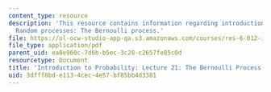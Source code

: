 ```yaml
---
content_type: resource
description: 'This resource contains information regarding introduction to probability:
  Random processes: The Bernoulli process.'
file: https://ol-ocw-studio-app-qa.s3.amazonaws.com/courses/res-6-012-introduction-to-probability-spring-2018/3dfff8bde1134cec4e57bf85bb4d3381_MITRES_6_012S18_L21.pdf
file_type: application/pdf
parent_uid: ea0e960c-7d6b-b5ec-3c28-c2657fe85c0d
resourcetype: Document
title: 'Introduction to Probability: Lecture 21: The Bernoulli Process'
uid: 3dfff8bd-e113-4cec-4e57-bf85bb4d3381
---
```

